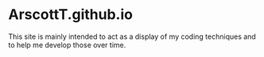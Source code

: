 # ArscottT.github.io

This site is mainly intended to act as a display of my coding techniques and to help me develop those over time.

